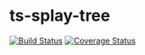 # ts-splay-tree

[![Build Status](https://dev.azure.com/growingwiththeweb/ts-splay-tree/_apis/build/status/gwtw.ts-splay-tree?branchName=master)](https://dev.azure.com/growingwiththeweb/ts-splay-tree/_build/latest?definitionId=3&branchName=master)
[![Coverage Status](https://coveralls.io/repos/github/gwtw/ts-splay-tree/badge.svg?branch=master)](https://coveralls.io/github/gwtw/ts-splay-tree?branch=master)

